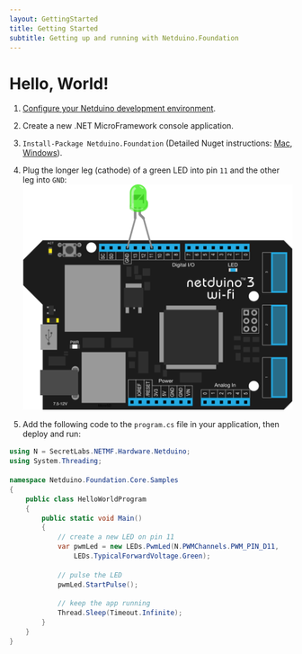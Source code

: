 ```yaml
---
layout: GettingStarted
title: Getting Started
subtitle: Getting up and running with Netduino.Foundation
---
```


# Hello, World!

1. [Configure your Netduino development environment](http://developer.wildernesslabs.co/Netduino/Getting_Started/).
2. Create a new .NET MicroFramework console application.
3. `Install-Package Netduino.Foundation` (Detailed Nuget instructions: [Mac](https://docs.microsoft.com/en-us/visualstudio/mac/nuget-walkthrough), [Windows](https://docs.microsoft.com/en-us/nuget/tools/package-manager-ui)).
4. Plug the longer leg (cathode) of a green LED into pin `11` and the other leg into `GND`:
![](Pulse_Large.svg)

5. Add the following code to the `program.cs` file in your application, then deploy and run:
 
```csharp
using N = SecretLabs.NETMF.Hardware.Netduino;
using System.Threading;

namespace Netduino.Foundation.Core.Samples
{
    public class HelloWorldProgram
    {
        public static void Main()
        {
            // create a new LED on pin 11
            var pwmLed = new LEDs.PwmLed(N.PWMChannels.PWM_PIN_D11, 
                LEDs.TypicalForwardVoltage.Green);

            // pulse the LED
            pwmLed.StartPulse();

            // keep the app running
            Thread.Sleep(Timeout.Infinite);
        }
    }
}
```